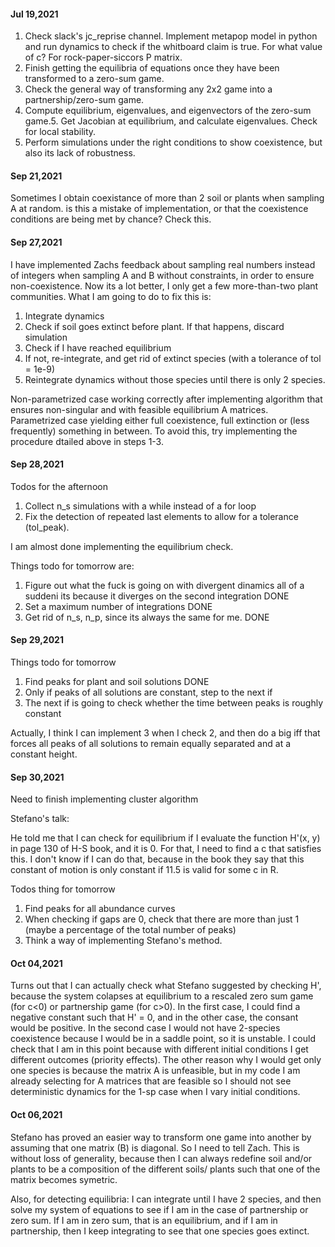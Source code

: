 #### Jul 19,2021


1. Check slack's jc_reprise channel. Implement metapop model in python and run dynamics to check if the whitboard claim is true. For what value of c? For rock-paper-siccors P matrix. 
2. Finish getting the equilibria of equations once they have been transformed to a zero-sum game. 
3. Check the general way of transforming any 2x2 game into a partnership/zero-sum game. 
4. Compute equilibrium, eigenvalues, and eigenvectors of the zero-sum game.5. Get Jacobian at equilibrium, and calculate eigenvalues. Check for local stability.
6. Perform simulations under the right conditions to show coexistence, but also its lack of robustness.


#### Sep 21,2021

Sometimes I obtain coexistance of more than 2 soil or plants when sampling A at random. is this a mistake of implementation, or that the coexistence conditions are being met by chance? Check this. 

#### Sep 27,2021

I have implemented Zachs feedback about sampling real numbers instead of integers when sampling A and B without constraints, in order to ensure non-coexistence. Now its a lot better, I only get a few more-than-two plant communities. What I am going to do to fix this is: 

1. Integrate dynamics
2. Check if soil goes extinct before plant. If that happens, discard simulation
3. Check if I have reached equilibrium
2. If not, re-integrate, and get rid of extinct species (with a tolerance of tol = 1e-9)
3. Reintegrate dynamics without those species until there is only 2 species.

Non-parametrized case working correctly after implementing algorithm that ensures non-singular and with feasible equilibrium A matrices. 
Parametrized case yielding either full coexistence, full extinction or (less frequently) something in between. To avoid this, try implementing the procedure dtailed above in steps 1-3.


#### Sep 28,2021

Todos for the afternoon
1. Collect n_s simulations with a while instead of a for loop
2. Fix the detection of repeated last elements to allow for a tolerance (tol_peak). 


I am almost done implementing the equilibrium check.

Things todo for tomorrow are: 

1. Figure out what the fuck is going on with divergent dinamics all of a suddeni its because it diverges on the second integration DONE
2. Set a maximum number of integrations DONE
3. Get rid of n_s, n_p, since its always the same for me. DONE

#### Sep 29,2021

Things todo for tomorrow

1. Find peaks for plant and soil solutions DONE
2. Only if peaks of all solutions are constant, step to the next if
3. The next if is going to check whether the time between peaks is roughly constant

Actually, I think I can implement 3 when I check 2, and then do a big iff that forces all peaks of all solutions to remain equally separated and at a constant height. 

#### Sep 30,2021

Need to finish implementing cluster algorithm

Stefano's talk:

He told me that I can check for equilibrium if I evaluate the function H'(x, y) in page 130 of H-S book, and it is 0. For that, I need to find a c that satisfies this. I don't know if I can do that, because in the book they say that this constant of motion is only constant if 11.5 is valid for some c in R. 

Todos thing for tomorrow

1. Find peaks for all abundance curves
2. When checking if gaps are 0, check that there are more than just 1 (maybe a percentage of the total number of peaks)
3. Think a way of implementing Stefano's method. 

#### Oct 04,2021

Turns out that I can actually check what Stefano suggested by checking H', because the system colapses at equilibrium to a rescaled zero sum game (for c<0) or partnership game (for c>0). In the first case, I could find a negative constant such that H' = 0, and in the other case, the consant would be positive. In the second case I would not have 2-species coexistence because I would be in a saddle point, so it is unstable. I could check that I am in this point because with different initial conditions I get different outcomes (priority effects). The other reason why I would get only one species is because the matrix A is unfeasible, but in my code I am already selecting for A matrices that are feasible so I should not see deterministic dynamics for the 1-sp case when I vary initial conditions.

#### Oct 06,2021

Stefano has proved an easier way to transform one game into another by assuming that one matrix (B) is diagonal. So I need to tell Zach. This is without loss of generality, because then I can always redefine soil and/or plants to be a composition of the different soils/ plants such that one of the matrix becomes symetric.

Also, for detecting equilibria: I can integrate until I have 2 species, and then solve my system of equations to see if I am in the case of partnership or zero sum. If I am in zero sum, that is an equilibrium, and if I am in partnership, then I keep integrating to see that one species goes extinct.
